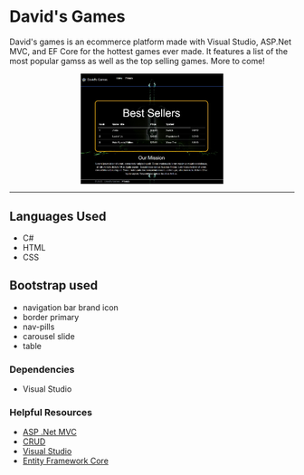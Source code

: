 # David's Games

David's games is an ecommerce platform made with Visual Studio, ASP.Net MVC, and EF Core for the hottest games ever made. 
It features a list of the most popular gamss as well as the top selling games. More to come!

<p align="center">
  <img align="center" src="https://github.com/DPJProgramming/week-3-basic-Ecommerce/blob/master/week%203%20basic%20Ecommerce/wwwroot/img/HomePage.jpg" width="50%"         height="50%">
</p>

---

## Languages Used
  - C#
  - HTML
  - CSS

## Bootstrap used
  - navigation bar brand icon
  - border primary
  - nav-pills
  - carousel slide
  - table

### Dependencies 
  - Visual Studio

### Helpful Resources
  - [ASP .Net MVC](https://learn.microsoft.com/en-us/aspnet/mvc/)
  - [CRUD](https://en.wikipedia.org/wiki/Create,_read,_update_and_delete)
  - [Visual Studio](https://visualstudio.microsoft.com/)
  - [Entity Framework Core](https://learn.microsoft.com/en-us/ef/core/)
